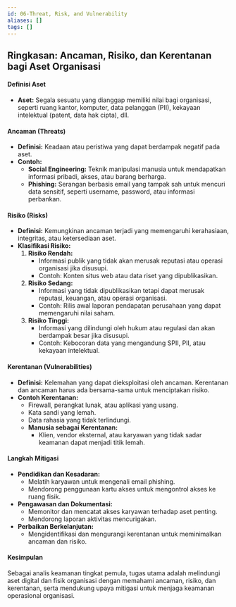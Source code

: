 ```yaml
---
id: 06-Threat, Risk, and Vulnerability
aliases: []
tags: []
---
```


## Ringkasan: Ancaman, Risiko, dan Kerentanan bagi Aset Organisasi

#### **Definisi Aset**

- **Aset:** Segala sesuatu yang dianggap memiliki nilai bagi organisasi, seperti ruang kantor, komputer, data pelanggan (PII), kekayaan intelektual (patent, data hak cipta), dll.

#### **Ancaman (Threats)**

- **Definisi:** Keadaan atau peristiwa yang dapat berdampak negatif pada aset.
- **Contoh:**
  - **Social Engineering:** Teknik manipulasi manusia untuk mendapatkan informasi pribadi, akses, atau barang berharga.
  - **Phishing:** Serangan berbasis email yang tampak sah untuk mencuri data sensitif, seperti username, password, atau informasi perbankan.

#### **Risiko (Risks)**

- **Definisi:** Kemungkinan ancaman terjadi yang memengaruhi kerahasiaan, integritas, atau ketersediaan aset.
- **Klasifikasi Risiko:**
  1. **Risiko Rendah:**
     - Informasi publik yang tidak akan merusak reputasi atau operasi organisasi jika disusupi.
     - Contoh: Konten situs web atau data riset yang dipublikasikan.
  2. **Risiko Sedang:**
     - Informasi yang tidak dipublikasikan tetapi dapat merusak reputasi, keuangan, atau operasi organisasi.
     - Contoh: Rilis awal laporan pendapatan perusahaan yang dapat memengaruhi nilai saham.
  3. **Risiko Tinggi:**
     - Informasi yang dilindungi oleh hukum atau regulasi dan akan berdampak besar jika disusupi.
     - Contoh: Kebocoran data yang mengandung SPII, PII, atau kekayaan intelektual.

#### **Kerentanan (Vulnerabilities)**

- **Definisi:** Kelemahan yang dapat dieksploitasi oleh ancaman. Kerentanan dan ancaman harus ada bersama-sama untuk menciptakan risiko.
- **Contoh Kerentanan:**
  - Firewall, perangkat lunak, atau aplikasi yang usang.
  - Kata sandi yang lemah.
  - Data rahasia yang tidak terlindungi.
  - **Manusia sebagai Kerentanan:**
    - Klien, vendor eksternal, atau karyawan yang tidak sadar keamanan dapat menjadi titik lemah.

#### **Langkah Mitigasi**

- **Pendidikan dan Kesadaran:**
  - Melatih karyawan untuk mengenali email phishing.
  - Mendorong penggunaan kartu akses untuk mengontrol akses ke ruang fisik.
- **Pengawasan dan Dokumentasi:**
  - Memonitor dan mencatat akses karyawan terhadap aset penting.
  - Mendorong laporan aktivitas mencurigakan.
- **Perbaikan Berkelanjutan:**
  - Mengidentifikasi dan mengurangi kerentanan untuk meminimalkan ancaman dan risiko.

#### **Kesimpulan**

Sebagai analis keamanan tingkat pemula, tugas utama adalah melindungi aset digital dan fisik organisasi dengan memahami ancaman, risiko, dan kerentanan, serta mendukung upaya mitigasi untuk menjaga keamanan operasional organisasi.
